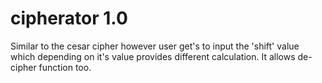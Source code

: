 # cipherator 1.0

Similar to the cesar cipher however user get's to input the 'shift' value which depending on it's value provides different calculation. It allows de-cipher function too.
